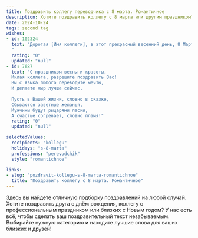 ```yaml
---
title: Поздравить коллегу переводчика с 8 марта. Романтичное
description: Хотите поздравить коллегу с 8 марта или другим праздником? Наш ИИ создаст незабываемое поздравление, а вы обязательно выделитесь среди других.  
date: 2024-10-24
tags: second tag
wishes:
- id: 102324
  text: "Дорогая [Имя коллеги], в этот прекрасный весенний день, 8 Марта, прими мои самые искренние и нежные поздравления!  Твой талант переводчика – это волшебство, способное перенести нас в другие миры, пробудить новые чувства и раскрыть тайны языков.  Пусть твоя жизнь будет такой же прекрасной и многогранной, как и твой профессиональный мир, наполненной любовью, вдохновением и счастьем.  Пусть весна в твоём сердце расцветает ярче всех цветов!
  "
  rating: "0"
  updated: "null"
- id: 7687
  text: "С праздником весны и красоты,
  Милая коллега, разрешите поздравить Вас!
  Вы с языка любого переводите мечты,
  И делаете мир лучше сейчас.
  
  Пусть в Вашей жизни, словно в сказке,
  Сбываются заветные желанья,
  Мужчины будут рыцарями ласки,
  А счастье согревает, словно пламя!"
  rating: "0"
  updated: "null"

selectedValues:
  recipients: "kollegu"
  holidays: "s-8-marta"
  professions: "perevodchik"
  style: "romantichnoe"

links:
- slug: "pozdravit-kollegu-s-8-marta-romantichnoe"
  title: "Поздравить коллегу с 8 марта. Романтичное"
---
```


Здесь вы найдете отличную подборку поздравлений на любой случай.
Хотите поздравить друга с днём рождения, коллегу с профессиональным праздником или близких с Новым годом? У нас есть всё, чтобы сделать ваш поздравительный текст незабываемым. Выбирайте нужную категорию и находите лучшие слова для ваших близких и друзей!
